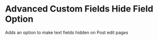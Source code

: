 # Advanced Custom Fields Hide Field Option

Adds an option to make text fields hidden on Post edit pages